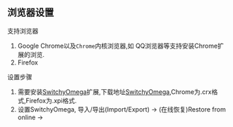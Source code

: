 ## 浏览器设置

支持浏览器
1. Google Chrome以及`Chrome`内核浏览器,如 QQ浏览器等支持安装Chrome扩展的浏览.
2. Firefox

设置步骤
1. 需要安装[SwitchyOmega](https://github.com/FelisCatus/SwitchyOmega)扩展,下载地址[SwitchyOmega](https://github.com/FelisCatus/SwitchyOmega/releases),Chrome为.crx格式,Firefox为.xpi格式.
2. 设置SwitchyOmega, 导入/导出(Import/Export) -> (在线恢复)Restore from online -> 

